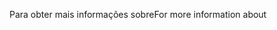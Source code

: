 <span data-ttu-id="0d52a-101">Para obter mais informações sobre</span><span class="sxs-lookup"><span data-stu-id="0d52a-101">For more information about</span></span>